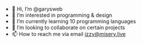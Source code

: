 - 👋 Hi, I’m @garysweb
- 👀 I’m interested in programming & design
- 🌱 I’m currently learning 10 programming languages
- 💞️ I’m looking to collaborate on certain projects
- 📫 How to reach me via email izzy@misery.live

<!---
garysweb/garysweb is a ✨ special ✨ repository because its `README.md` (this file) appears on your GitHub profile.
You can click the Preview link to take a look at your changes.
--->
